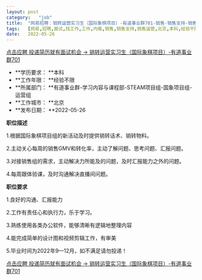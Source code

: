 ```yaml
---
layout:	post
category:	"job"
title:	"网易招聘：销转运营实习生（国际象棋项目）-有道事业群701-销售-销售支持-销售运营-北京本科经验不限"
tags:	[网易,招聘,面试,找工作,工作,内推,销售,销售支持,销售运营,北京,本科,经验不限]
date:	2022-05-26
---
```


[点击应聘 投递简历就有面试机会 ->  销转运营实习生（国际象棋项目）-有道事业群701](http://mobile.bole.netease.com/bole/boleDetail?id=40516&employeeId=346f03c3cda5f04c&key=all)



- **学历要求： **本科
- **工作年限： **经验不限
- **所属部门： **有道事业群-学习内容与课程部-STEAM项目组-国象项目组-运营组
- **工作城市： **北京
- **发布日期： **2022-05-26



**职位描述**

1.根据国际象棋项目组的新活动及时提供销转话术、销转物料。

2.主动关心每周的销售GMV和转化率，主动了解问题、思考问题、汇报问题。

3.对接销售组的需求，主动解决力所能及的问题，及时汇报能力之外的问题。

4.每周跟体验课，及时沟通解决直播间问题。



**职位要求**

1.良好的沟通、汇报能力

2.工作有责任心和执行力，乐于学习。

3.熟练使用各类办公软件，能够清晰有逻辑地整理内容

4.能完成简单的设计图和视频剪辑工作，有审美

5.毕业时间为2022年9—12月，如不满足请勿投递！



[点击应聘 投递简历就有面试机会 ->  销转运营实习生（国际象棋项目）-有道事业群701](http://mobile.bole.netease.com/bole/boleDetail?id=40516&employeeId=346f03c3cda5f04c&key=all)